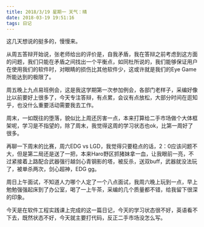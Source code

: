 ```yaml
---
title: 2018/3/19 星期一 天气：晴
date: 2018-03-19 19:51:16
tags: 日记
---
```


这几天想说的挺多的，慢慢来。<!--more-->

从周五答辩开始说，张老师给出的评价是，自我矛盾，我在答辩之前考虑到这方面的问题，我们只能在矛盾之间找出一个平衡点，如同杜所说的，我们能够保证用户在使用我们的软件时，对眼睛的损伤比其他软件少，这或许就是我们的Eye Game所能达到的极限了。

周五晚上九点易班例会，这是我这学期第一次参加例会，各部门老样子，采编好像比以前要好上很多了，今天专注答辩，有点累，会议有点放松，大部分时间在逛知乎，也没什么重要活动需要我去工作。

周末，一如既往的堕落，貌似比上周还厉害一点，本来打算给二手市场做个大体框架呢，学习是不指望的，除了周末，我觉得这周的学习状态也ok，比第一周好了很多。

再聊一下周末的比赛，周六EDG vs LGD，我觉得只要稳点的话，2：0应该问题不大，但是第二局还是送了一把，本来Haro野区抓猪妹拿一血，让我眼前一亮，不过紧接着上路配合武器强行越剑心青钢影的塔，被反杀，送双buff，武器就没法玩了，被单杀两次，剑心超神，EDG gg。

周日上午面试，不知道人力哪个人定了一个八点面试，我周六晚上玩到一点，早上勉勉强强起床到了办公室，喝了一上午茶，采编的几个质量都不错，给我留下很深的印象。

今天是在软件工程实践课上完成的这一篇日记，今天的学习状态很不好，英语看不下去，既然状态不好，今天就主要打代码，反正二手市场没怎么写。
